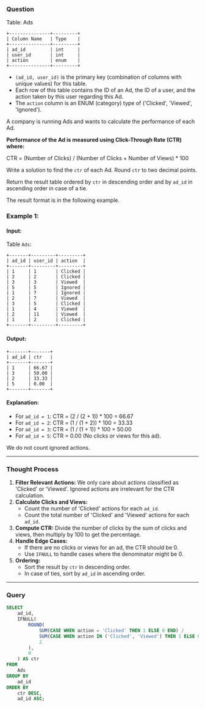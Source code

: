 ### Question

Table: Ads

```plaintext
+---------------+---------+
| Column Name   | Type    |
+---------------+---------+
| ad_id         | int     |
| user_id       | int     |
| action        | enum    |
+---------------+---------+
```

- `(ad_id, user_id)` is the primary key (combination of columns with unique values) for this table.
- Each row of this table contains the ID of an Ad, the ID of a user, and the action taken by this user regarding this Ad.
- The `action` column is an ENUM (category) type of ('Clicked', 'Viewed', 'Ignored').

A company is running Ads and wants to calculate the performance of each Ad.

**Performance of the Ad is measured using Click-Through Rate (CTR) where:**

CTR = (Number of Clicks) / (Number of Clicks + Number of Views) * 100

Write a solution to find the `ctr` of each Ad. Round `ctr` to two decimal points.

Return the result table ordered by `ctr` in descending order and by `ad_id` in ascending order in case of a tie.

The result format is in the following example.

### Example 1:

#### Input: 

Table `Ads`:

```plaintext
+-------+---------+---------+
| ad_id | user_id | action  |
+-------+---------+---------+
| 1     | 1       | Clicked |
| 2     | 2       | Clicked |
| 3     | 3       | Viewed  |
| 5     | 5       | Ignored |
| 1     | 7       | Ignored |
| 2     | 7       | Viewed  |
| 3     | 5       | Clicked |
| 1     | 4       | Viewed  |
| 2     | 11      | Viewed  |
| 1     | 2       | Clicked |
+-------+---------+---------+
```

#### Output:

```plaintext
+-------+-------+
| ad_id | ctr   |
+-------+-------+
| 1     | 66.67 |
| 3     | 50.00 |
| 2     | 33.33 |
| 5     | 0.00  |
+-------+-------+
```

#### Explanation:

- For `ad_id = 1`: CTR = (2 / (2 + 1)) * 100 = 66.67
- For `ad_id = 2`: CTR = (1 / (1 + 2)) * 100 = 33.33
- For `ad_id = 3`: CTR = (1 / (1 + 1)) * 100 = 50.00
- For `ad_id = 5`: CTR = 0.00 (No clicks or views for this ad).

We do not count ignored actions.

---

### Thought Process

1. **Filter Relevant Actions:** We only care about actions classified as 'Clicked' or 'Viewed'. Ignored actions are irrelevant for the CTR calculation.
2. **Calculate Clicks and Views:**
   - Count the number of 'Clicked' actions for each `ad_id`.
   - Count the total number of 'Clicked' and 'Viewed' actions for each `ad_id`.
3. **Compute CTR:** Divide the number of clicks by the sum of clicks and views, then multiply by 100 to get the percentage.
4. **Handle Edge Cases:**
   - If there are no clicks or views for an ad, the CTR should be 0.
   - Use `IFNULL` to handle cases where the denominator might be 0.
5. **Ordering:**
   - Sort the result by `ctr` in descending order.
   - In case of ties, sort by `ad_id` in ascending order.

---

### Query

```sql
SELECT 
    ad_id,
    IFNULL(
        ROUND(
            SUM(CASE WHEN action = 'Clicked' THEN 1 ELSE 0 END) / 
            SUM(CASE WHEN action IN ('Clicked', 'Viewed') THEN 1 ELSE 0 END) * 100,
            2
        ),
        0
    ) AS ctr
FROM 
    Ads
GROUP BY 
    ad_id
ORDER BY 
    ctr DESC, 
    ad_id ASC;
```
